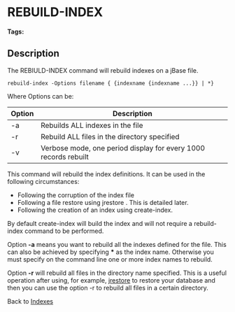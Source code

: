 # REBUILD-INDEX

<PageHeader />

**Tags:**
<badge text='build-index' vertical='middle' />

## Description

The REBIULD-INDEX command will rebuild indexes on a jBase file.

```
rebuild-index -Options filename { {indexname {indexname ...}} | *}
```

Where Options can be:

| Option | Description |
| --- | --- |
| -a | Rebuilds ALL indexes in the file |
| -r | Rebuild ALL files in the directory specified |
| -v | Verbose mode, one period display for every 1000 records rebuilt |

This command will rebuild the index definitions. It can be used in the following circumstances:

- Following the corruption of the index file
- Following a file restore using jrestore . This is detailed later.
- Following the creation of an index using create-index.

By default create-index will build the index and will not require a rebuild-index command to be performed.

Option **-a** means you want to rebuild all the indexes defined for the file. This can also be achieved by specifying **\*** as the index name. Otherwise you must specify on the command line one or more index names to rebuild.

Option **-r** will rebuild all files in the directory name specified. This is a useful operation after using, for example, [jrestore](./../../tools-and-utilities/jrestore/README.md) to restore your database and then you can use the option -r to rebuild all files in a certain directory.

Back to [Indexes](./../README.md)

<PageFooter />
